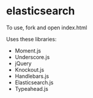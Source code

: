elasticsearch
=============

To use, fork and open index.html

Uses these libraries:
- Moment.js
- Underscore.js
- jQuery
- Knockout.js
- Handlebars.js
- Elasticsearch.js
- Typeahead.js

